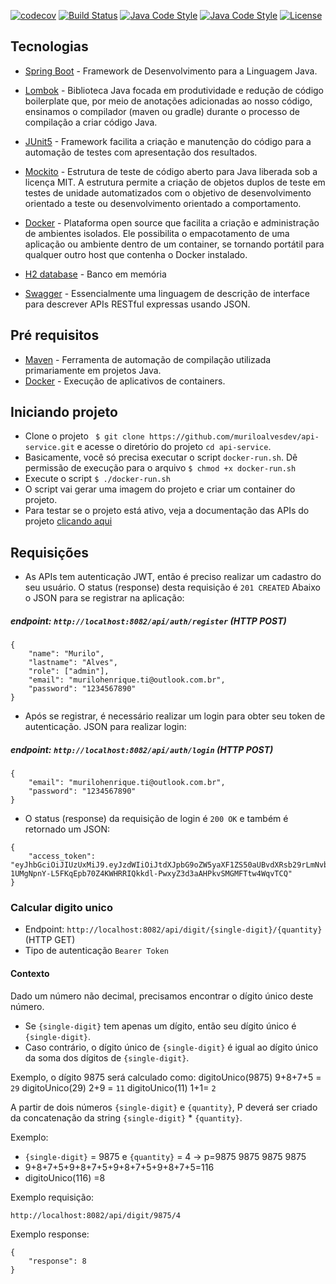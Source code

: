 [![codecov](https://codecov.io/gh/muriloalvesdev/api-service/branch/main/graph/badge.svg?token=GEX15Z6X6Y)](https://codecov.io/gh/muriloalvesdev/api-service)
[![Build Status](https://travis-ci.com/muriloalvesdev/api-service.svg?branch=main)](https://travis-ci.com/muriloalvesdev/api-service)
[![Java Code Style](https://img.shields.io/badge/code%20style-eclipse-brightgreen.svg?style=flat)](https://raw.githubusercontent.com/google/styleguide/gh-pages/eclipse-java-google-style.xml "Eclipse/STS Code Style")
[![Java Code Style](https://img.shields.io/badge/code%20style-intellij-brightgreen.svg?style=flat)](https://github.com/google/styleguide/blob/gh-pages/intellij-java-google-style.xml "Intellij Code Style")
[![License](https://img.shields.io/badge/License-Apache%202.0-blue.svg)](https://opensource.org/licenses/Apache-2.0)

## Tecnologias 
- [Spring Boot](https://spring.io/projects/spring-boot) - Framework de Desenvolvimento para a Linguagem Java.

- [Lombok](https://projectlombok.org/) - Biblioteca Java focada em produtividade e redução de código boilerplate que, por meio de anotações adicionadas ao nosso código, ensinamos o compilador (maven ou gradle) durante o processo de compilação a criar código Java.

- [JUnit5](https://junit.org/junit5/) - Framework facilita a criação e manutenção do código para a automação de testes com apresentação dos resultados.

- [Mockito](https://site.mockito.org/) - Estrutura de teste de código aberto para Java liberada sob a licença MIT. A estrutura permite a criação de objetos duplos de teste em testes de unidade automatizados com o objetivo de desenvolvimento orientado a teste ou desenvolvimento orientado a comportamento.

- [Docker](https://www.docker.com/) - Plataforma open source que facilita a criação e administração de ambientes isolados. Ele possibilita o empacotamento de uma aplicação ou ambiente dentro de um container, se tornando portátil para qualquer outro host que contenha o Docker instalado.

- [H2 database](https://www.h2database.com/html/main.html) - Banco em memória

- [Swagger](https://swagger.io/) - Essencialmente uma linguagem de descrição de interface para descrever APIs RESTful expressas usando JSON.


## Pré requisitos
 - [Maven](https://maven.apache.org/) - Ferramenta de automação de compilação utilizada primariamente em projetos Java.
 - [Docker](https://docs.docker.com/get-docker/) - Execução de aplicativos de containers.

## Iniciando projeto
 - Clone o projeto ` $ git clone https://github.com/muriloalvesdev/api-service.git` e acesse o diretório do projeto `cd api-service`.
 - Basicamente, você só precisa executar o script `docker-run.sh`. Dê permissão de execução para o arquivo `$ chmod +x docker-run.sh`
 - Execute o script `$ ./docker-run.sh`
 - O script vai gerar uma imagem do projeto e criar um container do projeto.
 - Para testar se o projeto está ativo, veja a documentação das APIs do projeto [clicando aqui](http://localhost:8082/swagger-ui.html)
 
## Requisições
- As APIs tem autenticação JWT, então é preciso realizar um cadastro do seu usuário. O status (response) desta requisição é `201 CREATED` Abaixo o JSON para se registrar na aplicação:

##### endpoint: `http://localhost:8082/api/auth/register` (HTTP POST)
```
{
    "name": "Murilo",
    "lastname": "Alves",
    "role": ["admin"],
    "email": "murilohenrique.ti@outlook.com.br",
    "password": "1234567890"
}
```

- Após se registrar, é necessário realizar um login para obter seu token de autenticação. JSON para realizar login:

##### endpoint: `http://localhost:8082/api/auth/login` (HTTP POST)

```
{
    "email": "murilohenrique.ti@outlook.com.br",
    "password": "1234567890"
}
```

-  O status (response) da requisição de login é `200 OK` e também é retornado um JSON:
```
{
    "access_token": "eyJhbGciOiJIUzUxMiJ9.eyJzdWIiOiJtdXJpbG9oZW5yaXF1ZS50aUBvdXRsb29rLmNvbS5iciIsImlhdCI6MTYwNzg5NjQ0NCwidXNlcm5hbWUiOiJNdXJpbG8iLCJleHAiOjE2MDc5Mzk2NDR9.vg6J8k2Y8qaIlKkhpFaGwvw-1UMgNpnY-L5FKqEpb70Z4KWHRRIQkkdl-PwxyZ3d3aAHPkvSMGMFTtw4WqvTCQ"
}
```

### Calcular digito unico 
- Endpoint: `http://localhost:8082/api/digit/{single-digit}/{quantity}` (HTTP GET)
- Tipo de autenticação `Bearer Token`

#### Contexto
Dado um número não decimal, precisamos encontrar o dígito único deste número.
- Se `{single-digit}` tem apenas um dígito, então seu dígito único é `{single-digit}`.
- Caso contrário, o dígito único de `{single-digit}` é igual ao dígito único da soma dos dígitos de `{single-digit}`.

Exemplo, o dígito 9875 será calculado como:
digitoUnico(9875) 9+8+7+5 = `29`
digitoUnico(29) 2+9 = `11`
digitoUnico(11) 1+1= `2`

A partir de dois números `{single-digit}` e `{quantity}`, P deverá ser criado da concatenação da string `{single-digit}` * `{quantity}`.

Exemplo:
- `{single-digit}` = 9875 e `{quantity}` = 4 -> p=9875 9875 9875 9875
- 9+8+7+5+9+8+7+5+9+8+7+5+9+8+7+5=116
- digitoUnico(116) =8

Exemplo requisição:
```
http://localhost:8082/api/digit/9875/4
```

Exemplo response:
```
{
    "response": 8
}
```

